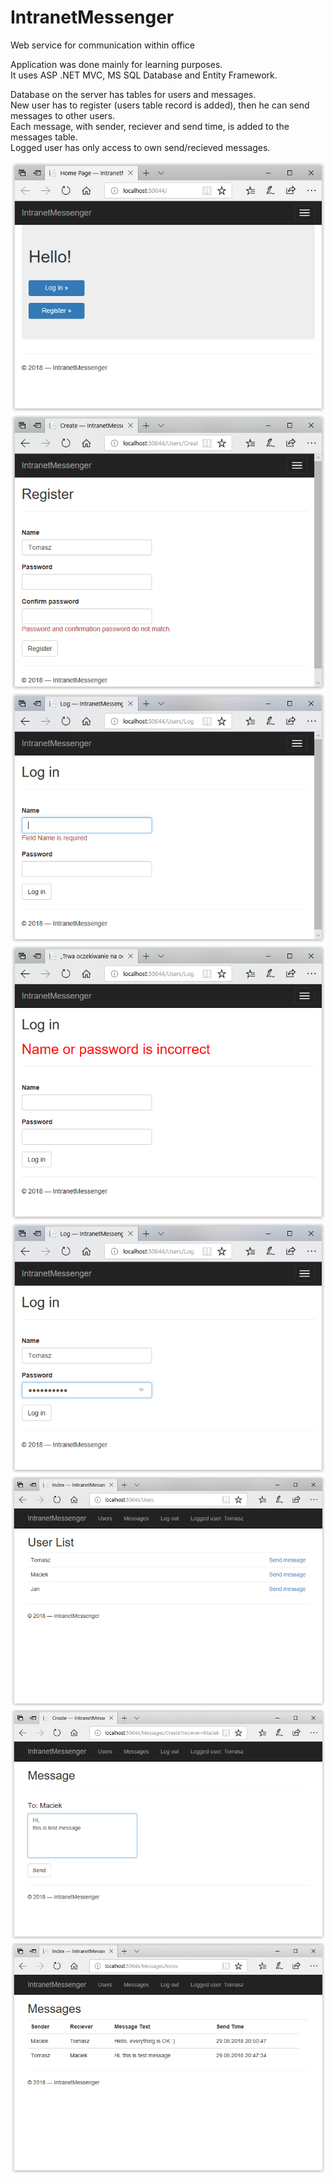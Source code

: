 # IntranetMessenger
Web service for communication within office

Application was done mainly for learning purposes.    
It uses ASP .NET MVC, MS SQL Database and Entity Framework.   

Database on the server has tables for users and messages.  
New user has to register (users table record is added), then he can send messages to other users.   
Each message, with sender, reciever and send time, is added to the messages table.  
Logged user has only access to own send/recieved messages.  
   

![Alt text](screens/screen000.PNG?raw=true "Home page")  
![Alt text](screens/screen001.PNG?raw=true "Registering")  
![Alt text](screens/screen002.PNG?raw=true "Logging in")  
![Alt text](screens/screen003.PNG?raw=true "Incorrect input check")  
![Alt text](screens/screen004.PNG?raw=true "Logging in")  
![Alt text](screens/screen005.PNG?raw=true "User List Page")  
![Alt text](screens/screen006.PNG?raw=true "Creating message")  
![Alt text](screens/screen007.PNG?raw=true "Message box")  
